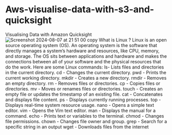 # Aws-visualise-data-with-s3-and-quicksight
Visualising Data with Amazon Quicksight![Screenshot 2024-08-07 at 21 51 00 copy](https://github.com/user-attachments/assets/32f2669d-6ebb-40bf-b951-aa5e3578db88)
What is Linux ? 
Linux is an open source operating system (OS). An operating system is the software that directly manages a system’s hardware and resources, like CPU, memory, and storage. The OS sits between applications and hardware and makes the connections between all of your software and the physical resources that do the work.
Here are some Linux commands: 
ls-	Lists files and directories in the current directory.
cd - Changes the current directory.
pwd -	Prints the current working directory.
mkdir -	Creates a new directory.
rmdir -	Removes an empty directory.
rm -	Removes files or directories.
cp -	Copies files or directories.
mv -	Moves or renames files or directories.
touch -	Creates an empty file or updates the timestamp of an existing file.
cat -	Concatenates and displays file content.
ps -	Displays currently running processes.
top -	Displays real-time system resource usage.
nano -	Opens a simple text editor.
vim -	Opens the Vim text editor.
man -	Displays the manual for a command.
echo -	Prints text or variables to the terminal.
chmod -	Changes file permissions.
chown -	Changes file owner and group.
grep -	Search for a specific string in an output
wget -	Downloads files from the internet
